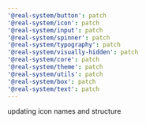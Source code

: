 ```yaml
---
'@real-system/button': patch
'@real-system/icon': patch
'@real-system/input': patch
'@real-system/spinner': patch
'@real-system/typography': patch
'@real-system/visually-hidden': patch
'@real-system/core': patch
'@real-system/theme': patch
'@real-system/utils': patch
'@real-system/box': patch
'@real-system/text': patch
---
```


updating icon names and structure
